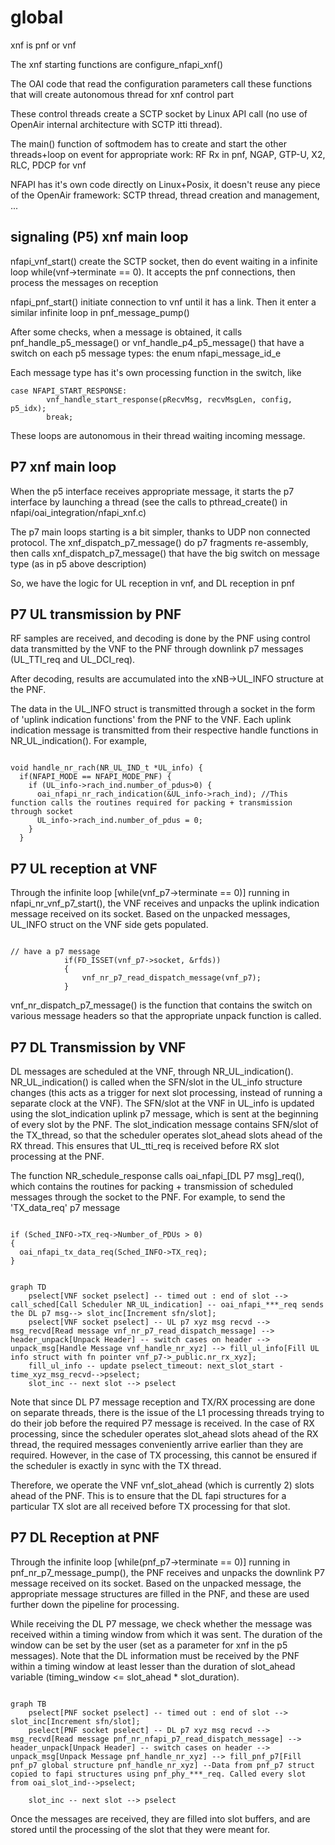 # global

xnf is pnf or vnf

The xnf starting functions are configure_nfapi_xnf()

The OAI code that read the configuration parameters call these functions that will create autonomous thread for xnf control part

These control threads create a SCTP socket by Linux API call (no use of OpenAir internal architecture with SCTP itti thread).

The main() function of softmodem has to create and start the other threads+loop on event for appropriate work: RF Rx in pnf, NGAP, GTP-U, X2, RLC, PDCP for vnf

NFAPI has it's own code directly on Linux+Posix, it doesn't reuse any piece of the OpenAir framework: SCTP thread, thread creation and management, ... 

## signaling (P5) xnf main loop

nfapi_vnf_start() create the SCTP socket, then do event waiting in a infinite loop while(vnf->terminate == 0). It accepts the pnf connections, then process the messages on reception

nfapi_pnf_start() initiate connection to vnf until it has a link. Then it enter a similar infinite loop in pnf_message_pump()

After some checks, when a message is obtained, it calls pnf_handle_p5_message() or vnf_handle_p4_p5_message() that have a switch on each p5 message types: the enum nfapi_message_id_e

Each message type has it's own processing function in the switch, like 
```
case NFAPI_START_RESPONSE:
        vnf_handle_start_response(pRecvMsg, recvMsgLen, config, p5_idx);
        break;
```

These loops are autonomous in their thread waiting incoming message.

## P7 xnf main loop

When the p5 interface receives appropriate message, it starts the p7 interface by launching a thread (see the calls to pthread_create() in nfapi/oai_integration/nfapi_xnf.c)

The p7 main loops starting is a bit simpler, thanks to UDP non connected protocol. The xnf_dispatch_p7_message() do p7 fragments re-assembly, then 
calls xnf_dispatch_p7_message() that have the big switch on message type (as in p5 above description)

So, we have the logic for UL reception in vnf, and DL reception in pnf

## P7 UL transmission by PNF

RF samples are received, and decoding is done by the PNF using control data transmitted by the VNF to the PNF through downlink p7 messages (UL_TTI_req and UL_DCI_req). 

After decoding, results are accumulated into the xNB->UL_INFO structure at the PNF. 

The data in the UL_INFO struct is transmitted through a socket in the form of 'uplink indication functions' from the PNF to the VNF. Each uplink indication message is transmitted from their respective handle functions in NR_UL_indication(). For example,

```

void handle_nr_rach(NR_UL_IND_t *UL_info) {
  if(NFAPI_MODE == NFAPI_MODE_PNF) {
    if (UL_info->rach_ind.number_of_pdus>0) {
      oai_nfapi_nr_rach_indication(&UL_info->rach_ind); //This function calls the routines required for packing + transmission through socket
      UL_info->rach_ind.number_of_pdus = 0;
    }
  }

```

## P7 UL reception at VNF

Through the infinite loop [while(vnf_p7->terminate == 0)] running in nfapi_nr_vnf_p7_start(), the VNF receives and unpacks the uplink indication message received on its socket. Based on the unpacked messages, UL_INFO struct on the VNF side gets populated. 

```

// have a p7 message
			if(FD_ISSET(vnf_p7->socket, &rfds))
			{
				vnf_nr_p7_read_dispatch_message(vnf_p7); 
			}

```

vnf_nr_dispatch_p7_message() is the function that contains the switch on various message headers so that the appropriate unpack function is called. 

## P7 DL Transmission by VNF 

DL messages are scheduled at the VNF, through NR_UL_indication(). NR_UL_indication() is called when the SFN/slot in the UL_info structure changes (this acts as a trigger for next slot processing, instead of running a separate clock at the VNF). The SFN/slot at the VNF in UL_info is updated using the slot_indication uplink p7 message, which is sent at the beginning of every slot by the PNF. The slot_indication message contains SFN/slot of the TX_thread, so that the scheduler operates slot_ahead slots ahead of the RX thread. This ensures that UL_tti_req is received before RX slot processing at the PNF. 

The function NR_schedule_response calls oai_nfapi_[DL P7 msg]_req(), which contains the routines for packing + transmission of scheduled messages through the socket to the PNF. For example, to send the 'TX_data_req' p7 message 

```

if (Sched_INFO->TX_req->Number_of_PDUs > 0)
{
  oai_nfapi_tx_data_req(Sched_INFO->TX_req);
}

```

```mermaid

graph TD
    pselect[VNF socket pselect] -- timed out : end of slot --> call_sched[Call Scheduler NR_UL_indication] -- oai_nfapi_***_req sends the DL p7 msg--> slot_inc[Increment sfn/slot];
    pselect[VNF socket pselect] -- UL p7 xyz msg recvd --> msg_recvd[Read message vnf_nr_p7_read_dispatch_message] --> header_unpack[Unpack Header] -- switch cases on header --> unpack_msg[Handle Message vnf_handle_nr_xyz] --> fill_ul_info[Fill UL info struct with fn pointer vnf_p7->_public.nr_rx_xyz];
    fill_ul_info -- update pselect_timeout: next_slot_start - time_xyz_msg_recvd-->pselect;
    slot_inc -- next slot --> pselect

```
Note that since DL P7 message reception and TX/RX processing are done on separate threads, there is the issue of the L1 processing threads trying to do their job before the required P7 message is received. In the case of RX processing, since the scheduler operates slot_ahead slots ahead of the RX thread, the required messages conveniently arrive earlier than they are required. However, in the case of TX processing, this cannot be ensured if the scheduler is exactly in sync with the TX thread.  

Therefore, we operate the VNF vnf_slot_ahead (which is currently 2) slots ahead of the PNF. This is to ensure that the DL fapi structures for a particular TX slot are all received before TX processing for that slot.

## P7 DL Reception at PNF 

Through the infinite loop [while(pnf_p7->terminate == 0)] running in pnf_nr_p7_message_pump(), the PNF receives and unpacks the downlink P7 message received on its socket. Based on the unpacked message, the appropriate message structures are filled in the PNF, and these are used further down the pipeline for processing. 

While receiving the DL P7 message, we check whether the message was received within a timing window from which it was sent. The duration of the window can be set by the user (set as a parameter for xnf in the p5 messages). Note that the DL information must be received by the PNF within a timing window at least lesser than the duration of slot_ahead variable (timing_window <= slot_ahead * slot_duration).

```mermaid

graph TB
    pselect[PNF socket pselect] -- timed out : end of slot --> slot_inc[Increment sfn/slot];
    pselect[PNF socket pselect] -- DL p7 xyz msg recvd --> msg_recvd[Read message pnf_nr_nfapi_p7_read_dispatch_message] --> header_unpack[Unpack Header] -- switch cases on header --> unpack_msg[Unpack Message pnf_handle_nr_xyz] --> fill_pnf_p7[Fill pnf_p7 global structure pnf_handle_nr_xyz] --Data from pnf_p7 struct copied to fapi structures using pnf_phy_***_req. Called every slot from oai_slot_ind-->pselect;

    slot_inc -- next slot --> pselect
```
Once the messages are received, they are filled into slot buffers, and are stored until the processing of the slot that they were meant for. 
 





















